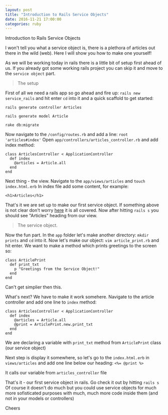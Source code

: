 ```yaml
---
layout: post
title: "Introduction to Rails Service Objects"
date: 2016-11-21 17:00:00
categories: ruby
---
```


Introduction to Rails Service Objects

I won't tell you what a service object is, there is a plethora
of articles out there in the wild (web). Here I will show you
how to make one yourself!

As we will be working today in rails there is a little bit of
setup first ahead of us. If you already got some working rails project
you can skip it and move to the `service object` part.

> The setup

First of all we need a rails app so go ahead and fire up:
`rails new service_rails` and hit enter `cd` into it and
a quick scaffold to get started:

`rails generate controller Articles`

`rails generate model Article`

`rake db:migrate`

Now navigate to the `/config/routes.rb` and add a line:
`root 'articles#index'`
Open `app/controllers/articles_controller.rb` and add index method:

```
class ArticlesController < ApplicationController
  def index
    @articles = Article.all
  end
end

```

Next thing - the view. Navigate to the `app/views/articles` and
`touch index.html.erb` In index file add some content, for example:

`<h1>Articles</h1>`

That's it we are set up to make our first service object. If something above is not clear
don't worry [here](http://guides.rubyonrails.org/getting_started.html) it is all covered.
Now after hitting `rails s` you should see "Articles" heading from our view.

> The service object.

Now the fun part.
In the `app` folder let's make another directory: `mkdir prints` and `cd` into it.
Now let's make our object: `vim article_print.rb` and hit enter.
We want to make a method which prints greetings to the screen so:


```
class ArticlePrint
  def print_txt
    p "Greetings from the Service Object!"
  end
end

```

Can't get simplier then this.

What's next? We have to make it work somehere. Navigate to the article controller and add one line
to `index` method:


```
class ArticlesController < ApplicationController
  def index
    @articles = Article.all
    @print = ArticlePrint.new.print_txt
  end
end
```

We are declaring a variable with `print_txt` method from `ArticlePrint` class (our service object)

Next step is display it somewhere, so let's go to the `index.html.erb` in `views/articles`
and add one line below our heading:
`<%= @print %>`

It calls our variable from `articles_controller` file

That's it - our first service object in rails. Go check it out by hitting `rails s`
Of course it doesn't do much but you could use service objects for much more sofisticated purposes with much,
much more code inside them (and not in your models or controllers)

Cheers

